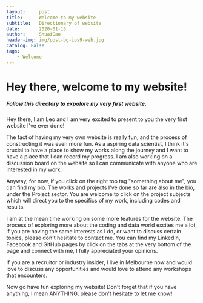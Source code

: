```yaml
---
layout:     post
title:      Welcome to my website
subtitle:   Directionary of website
date:       2020-01-15
author:     ShuaiGao
header-img: img/post-bg-ios9-web.jpg
catalog: False
tags:
    - Welcome
---
```


# Hey there, welcome to my website!

##### Follow this directory to expolore my very first website.

Hey there, I am Leo and I am very excited to present to you the very first website I've ever done!

The fact of having my very own website is really fun, and the process of constructing it was even more fun. As a aspiring data scientist, I think it's crucial to have a place to show my works along the journey and I want to have a place that I can record my progress. I am also working on a discussion board on the website so I can communicate with anyone who are interested in my work.

Anyway, for now, if you click on the right top tag "something about me", you can find my bio. The works and projects I've done so far are also in the bio, under the Project sector. You are welcome to click on the project subjects which will direct you to the specifics of my work, including codes and results.

I am at the mean time working on some more features for the website. The process of exploring more about the coding and data world excites me a lot, if you are having the same interests as I do, or want to discuss certain topics, please don't hesitate to contact me. You can find my LinkedIn, Facebook and GitHub pages by click on the tabs at the very bottom of the page and connect with me, I fully appreciated your opinions.

If you are a recruitor or industry insider, I live in Melbourne now and would love to discuss any opportunities and would love to attend any workshops that encounters.

Now go have fun exploring my website! Don't forget that if you have anything, I mean ANYTHING, please don't hesitate to let me know!
